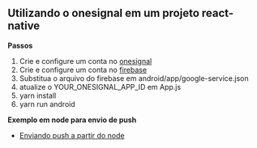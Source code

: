 ## Utilizando o onesignal em um projeto react-native

**Passos**

1. Crie e configure um conta no [onesignal](https://onesignal.com)
2. Crie e configure um conta no [firebase](https://firebase.google.com/?hl=pt-br)
3. Substitua o arquivo do firebase em android/app/google-service.json
4. atualize o YOUR_ONESIGNAL_APP_ID em App.js
5. yarn install
6. yarn run android

**Exemplo em node para envio de push**

- [Enviando push a partir do node](https://github.com/lsiqueira-jc/sample-envio-push-onesignal-node)
